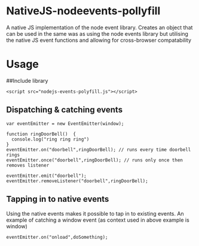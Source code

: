 # NativeJS-nodeevents-pollyfill
A native JS implementation of the node event library. Creates an object that can be used in the same was as using the node events library but utilising the native JS event functions and allowing for cross-browser compatability

# Usage

##Include library

```
<script src="nodejs-events-polyfill.js"></script>
```

## Dispatching & catching events

```
var eventEmitter = new EventEmitter(window);

function ringDoorBell()  {
  console.log("ring ring ring")
}
eventEmitter.on("doorbell",ringDoorBell); // runs every time doorbell rings
eventEmitter.once("doorbell",ringDoorBell); // runs only once then removes listener

eventEmitter.emit("doorbell"); 
eventEmitter.removeListener("doorbell",ringDoorBell); 

```

## Tapping in to native events
Using the native events makes it possible to tap in to existing events. An example of catching a window event (as context used in above example is window)

```
eventEmitter.on("onload",doSomething);
```
